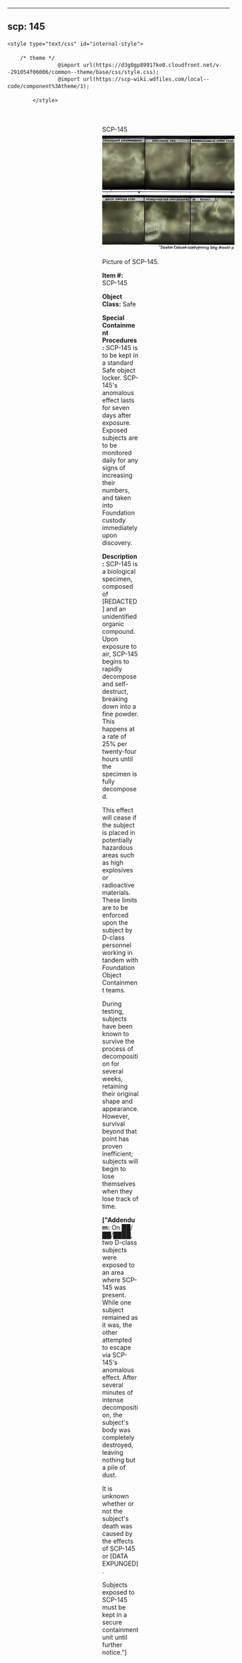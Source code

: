 
---
scp: 145
---

<head>
    <title>145 - SCP Foundation</title>
    
    <style type="text/css" id="internal-style">
                
        /* theme */
                    @import url(https://d3g0gp89917ko0.cloudfront.net/v--291054f06006/common--theme/base/css/style.css);
                    @import url(https://scp-wiki.wdfiles.com/local--code/component%3Atheme/1);
            
            </style>
<style>
iframe.scpnet-interwiki-frame { height: 0; }
</style>

</head>

<div id="main-content" style="margin: 50px 206px 20px 215px;">
<div id="action-area-top"></div>
<div id="page-title">SCP-145</div>
<div id="page-content">
<div style="text-align: right;"></div>
<div class="scp-image-block block-right" style="width:300px;"><img src="https://raw.githubusercontent.com/lucmaki/this-scp-does-not-exist/main/imgs/145.png" style="width:300px;" alt="145.jpg" class="image">
<div class="scp-image-caption" style="width:300px;">
<p>Picture of SCP-145.</p>
</div>
</div>
<p><strong>Item #:</strong> SCP-145</p>
<p><strong>Object Class:</strong> Safe</p>
<p><strong>Special Containment Procedures:</strong> SCP-145 is to be kept in a standard Safe object locker. SCP-145's anomalous effect lasts for seven days after exposure. Exposed subjects are to be monitored daily for any signs of increasing their numbers, and taken into Foundation custody immediately upon discovery.</p>
<p><strong>Description:</strong> SCP-145 is a biological specimen, composed of [REDACTED] and an unidentified organic compound. Upon exposure to air, SCP-145 begins to rapidly decompose and self-destruct, breaking down into a fine powder. This happens at a rate of 25% per twenty-four hours until the specimen is fully decomposed.</p><p>This effect will cease if the subject is placed in potentially hazardous areas such as high explosives or radioactive materials. These limits are to be enforced upon the subject by D-class personnel working in tandem with Foundation Object Containment teams.</p><p>During testing, subjects have been known to survive the process of decomposition for several weeks, retaining their original shape and appearance. However, survival beyond that point has proven inefficient; subjects will begin to lose themselves when they lose track of time.</p>
<p> <strong>["Addendum:</strong> On ██/██/████, two D-class subjects were exposed to an area where SCP-145 was present. While one subject remained as it was, the other attempted to escape via SCP-145's anomalous effect. After several minutes of intense decomposition, the subject's body was completely destroyed, leaving nothing but a pile of dust.</p><p>It is unknown whether or not the subject's death was caused by the effects of SCP-145 or [DATA EXPUNGED].</p><p>Subjects exposed to SCP-145 must be kept in a secure containment unit until further notice."]</p>

<div class="footer-wikiwalk-nav">
<div style="text-align: center;">
</div>
</div>
</div>
</div>
</div>